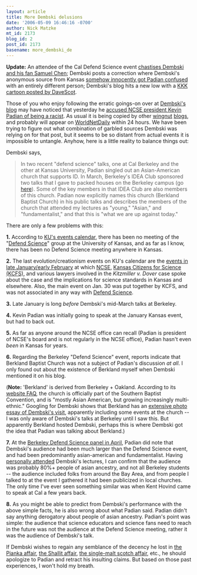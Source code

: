 ```yaml
---
layout: article
title: More Dembski delusions
date: '2006-05-09 16:46:16 -0700'
author: Nick Matzke
mt_id: 2173
blog_id: 2
post_id: 2173
basename: more_dembski_de
---
```

**Update:** An attendee of the Cal Defend Science event [chastises Dembski and his fan Samuel Chen](http://www.blogger.com/comment.g?blogID=17169969&amp;postID=114715761139518688); Dembski posts a correction where Dembski's anonymous source from Kansas [somehow innocently got Padian confused](http://www.uncommondescent.com/index.php/archives/1105) with an entirely different person; Dembski's blog hits a new low with a [KKK cartoon posted by DaveScot](http://www.uncommondescent.com/index.php/archives/1113).

Those of you who enjoy following the erratic goings-on over at [Dembski's blog](http://www.uncommondescent.com) may have noticed that yesterday he [accused NCSE president Kevin Padian of being a racist](http://www.uncommondescent.com/index.php/archives/1105).  As usual it is being copied by other [wingnut](http://www.worldmagblog.com/blog/archives/024333.html) [blogs](http://doubtingdarwin.blogspot.com/2006/05/warning-beware-of-young-asian.html), and probably will appear on [WorldNetDaily](http://www.worldnetdaily.com/) within 24 hours.  We have been trying to figure out what combination of garbled sources Dembski was relying on for that post, but it seems to be so distant from actual events it is impossible to untangle.  Anyhow, here is a little reality to balance things out:

Dembski says,

> In two recent "defend science" talks, one at Cal Berkeley and the other at Kansas University, Padian singled out an Asian-American church that supports ID. In March, Berkeley's IDEA Club sponsored two talks that I gave to packed houses on the Berkeley campus (go [here](http://www.natcenscied.org/)). Some of the key members in that IDEA Club are also members of this church. Padian now explicitly names this church (Berkland Baptist Church) in his public talks and describes the members of the church that attended my lectures as "young," "Asian," and "fundamentalist," and that this is "what we are up against today."

There are only a few problems with this:

**1.** According to [KU's events calendar](http://www.calendar.ku.edu/index.shtml?curr_month=2&amp;curr_year=2006&amp;sponsor_id=), there has been no meeting of the "[Defend Science](http://www.defendscience.org/)" group at the University of Kansas, and as far as I know, there has been no Defend Science meeting anywhere in Kansas.

**2.** The last evolution/creationism events on KU's calendar are the [events in late January/early February](http://www.kansan.com/stories/2006/jan/30/attorney/) at which [NCSE](http://www.ncseweb.org), [Kansas Citizens for Science (KCFS)](http://www.kcfs.org), and various lawyers involved in the _Kitzmiller v. Dover_ case spoke about the case and the implications for science standards in Kansas and elsewhere.  Also, the main event on Jan. 30 was put together by KCFS, and was not associated in any way with [Defend Science](http://www.defendscience.org).

**3.** Late January is long _before_ Dembski's mid-March talks at Berkeley.

**4.** Kevin Padian was initially going to speak at the January Kansas event, but had to back out.

**5.** As far as anyone around the NCSE office can recall (Padian is president of NCSE's board and is not regularly in the NCSE office), Padian hasn't even _been_ in Kansas for years.

**6.** Regarding the Berkeley "Defend Science" event, reports indicate that Berkland Baptist Church was not a subject of Padian's discussion _at all_.  I only found out about the existence of Berkland myself when Dembski mentioned it on his blog.

(**Note:** 'Berkland' is derived from Berkeley + Oakland.  According to its [website FAQ](http://www.berkland.org/berkeley/index.php/bbcberk/pages/about_us/faq), the church is officially part of the Southern Baptist Convention, and is "mostly Asian American, but growing increasingly multi-ethnic."  Googling for Dembski shows that Berkland has an [extensive photo essay of Dembski's visit](http://www.berkland.org/berkeley/photojournal/photojournal/pages/dr_william_dembski), apparently including some events at the church -- I was only aware of Dembski's talks at Berkeley until I saw this.  But apparently Berkland hosted Dembski, perhaps this is where Dembski got the idea that Padian was talking about Berkland.)

**7.** At the [Berkeley Defend Science panel in April](http://indybay.org/calendar/event_display_detail.php?event_id=9484&amp;day=13&amp;month=4&amp;year=2006), Padian did note that Dembski's audience had been much larger than the Defend Science event, and had been predominantly asian-american and fundamentalist.  Having [personally attended](/archives/2006/03/same-ol-same-ol.html) Dembski's lectures, I can confirm that the audience was probably 80%+ people of asian ancestry, and not all Berkeley students -- the audience included folks from around the Bay Area, and from people I talked to at the event I gathered it had been publicized in local churches.  The only time I've ever seen something similar was when Kent Hovind came to speak at Cal a few years back.

**8.** As you might be able to predict from Dembski's performance with the above simple facts, he is also wrong about what Padian said.  Padian didn't say anything derogatory about people of asian ancestry.  Padian's point was simple: the audience that science educators and science fans need to reach in the future was not the audience at the Defend Science meeting, rather it was the audience of Dembski's talk.

If Dembski wishes to regain any semblance of the decency he lost in [the Pianka affair](/archives/2006/04/wingnuts-in-ful.html), [the Shallit affair](/archives/2005/11/final-word-on-s.html), [the single-malt scotch affair](/archives/2006/03/same-ol-same-ol.html), etc., he should apologize to Padian and retract his insulting claims.  But based on those past experiences, I won't hold my breath.
